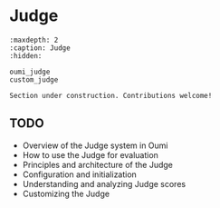 # Judge

```{toctree}
:maxdepth: 2
:caption: Judge
:hidden:

oumi_judge
custom_judge
```

```{attention}
Section under construction. Contributions welcome!
```

## TODO

- Overview of the Judge system in Oumi
- How to use the Judge for evaluation
- Principles and architecture of the Judge
- Configuration and initialization
- Understanding and analyzing Judge scores
- Customizing the Judge
